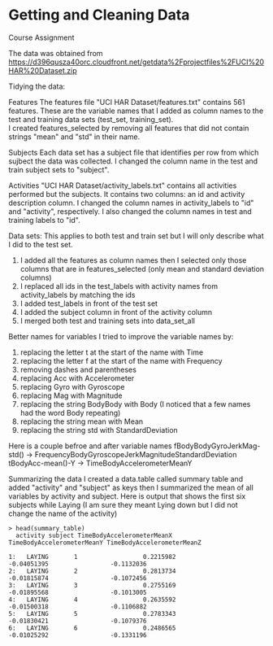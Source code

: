 # Getting and Cleaning Data
Course Assignment

The data was obtained from https://d396qusza40orc.cloudfront.net/getdata%2Fprojectfiles%2FUCI%20HAR%20Dataset.zip


Tidying the data:

Features
The features file "UCI HAR Dataset/features.txt" contains 561 features.  These are the variable names that I added 
as column names to the test and training data sets (test_set, training_set).  
I created features_selected by removing all features that did not contain strings "mean" and "std" in their name.

Subjects
Each data set has a subject file that identifies per row from which sujbect the data was collected.  I changed the 
column name in the test and train subject sets to "subject".

Activities
"UCI HAR Dataset/activity_labels.txt" contains all activities performed but the subjects.  It contains two columns: an id and activity description column.  I changed the column names in activity_labels to "id" and "activity", respectively.
I also changed the column names in test and training labels to "id".   

Data sets:
This applies to both test and train set but I will only describe what I did to the test set.

<ol>
<li>I added all the features as column names then I selected only those columns that are in features_selected (only mean and standard deviation columns)</li>
<li>I replaced all ids in the test_labels with activity names from activity_labels by matching the ids</li>
<li>I added test_labels in front of the test set</li>
<li>I added the subject column in front of the activity column</li>
<li>I merged both test and training sets into data_set_all</li>
</ol>

Better names for variables
I tried to improve the variable names by:
<ol>
<li>replacing the letter t at the start of the name with Time</li>
<li>replacing the letter f at the start of the name with Frequency</li>
<li>removing dashes and parentheses</li>
<li>replacing Acc with Accelerometer</li>
<li>replacing Gyro with Gyroscope</li>
<li>replacing Mag with Magnitude</li>
<li>replacing the string BodyBody with Body (I noticed that a few names had the word Body repeating)</li>
<li>replacing the string mean with Mean</li>
<li>replacing the string std with StandardDeviation</li>
</ol>

Here is a couple befroe and after variable names
fBodyBodyGyroJerkMag-std() -> FrequencyBodyGyroscopeJerkMagnitudeStandardDeviation
tBodyAcc-mean()-Y -> TimeBodyAccelerometerMeanY

Summarizing the data
I created a data.table called summary table and added "activity" and "subject" as keys then I summarized the mean of all variables by activity and subject.  Here is output that shows the first six subjects while Laying (I am sure they meant Lying down but I did not change the name of the activity)

    > head(summary_table)
      activity subject TimeBodyAccelerometerMeanX TimeBodyAccelerometerMeanY TimeBodyAccelerometerMeanZ 
   
    1:   LAYING       1                  0.2215982                -0.04051395                 -0.1132036
    2:   LAYING       2                  0.2813734                -0.01815874                 -0.1072456
    3:   LAYING       3                  0.2755169                -0.01895568                 -0.1013005
    4:   LAYING       4                  0.2635592                -0.01500318                 -0.1106882
    5:   LAYING       5                  0.2783343                -0.01830421                 -0.1079376
    6:   LAYING       6                  0.2486565                -0.01025292                 -0.1331196
